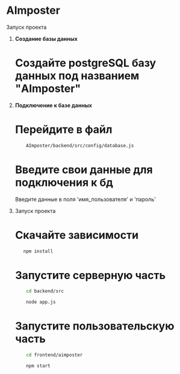# AImposter
Запуск проекта

1. **Создание базы данных**
   
   # Создайте postgreSQL базу данных под названием "AImposter"

2. **Подключение к базе данных**
   
   # Перейдите в файл
   ```bash
       AImposter/backend/src/config/database.js
   ```

   # Введите свои данные для подключения к бд

   Введите данные в поля 'имя_пользователя' и 'пароль'

3. Запуск проекта

   # Скачайте зависимости

   ```bash
      npm install
   ```

    # Запустите серверную часть
    ```bash
        cd backend/src
    ```
    ```bash
        node app.js
    ```
    
    # Запустите пользовательскую часть
    ```bash
        cd frontend/aimposter
    ```
    ```bash
        npm start
    ```
